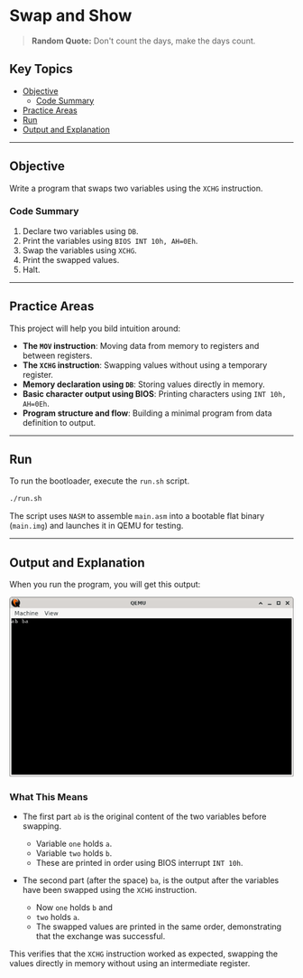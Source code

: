 # Swap and Show

> **Random Quote:** Don't count the days, make the days count.

## Key Topics

+ [Objective](#objective)
    - [Code Summary](#code-summary)
+ [Practice Areas](#practice-areas)
+ [Run](#run)
+ [Output and Explanation](#output-and-explanation)

---

## Objective

Write a program that swaps two variables using the `XCHG` instruction.

### Code Summary

1. Declare two variables using `DB`.
2. Print the variables using `BIOS INT 10h, AH=0Eh`.
3. Swap the variables using `XCHG`.
4. Print the swapped values.
5. Halt.

---

## Practice Areas

This project will help you bild intuition around:

+ **The `MOV` instruction**: Moving data from memory to registers and between registers.
+ **The `XCHG` instruction**: Swapping values without using a temporary register.
+ **Memory declaration using `DB`**: Storing values directly in memory.
+ **Basic character output using BIOS**: Printing characters using `INT 10h, AH=0Eh`.
+ **Program structure and flow**: Building a minimal program from data definition to output.

---

## Run

To run the bootloader, execute the `run.sh` script.

```sh
./run.sh
```

The script uses `NASM` to assemble `main.asm` into a bootable flat binary (`main.img`) and launches it in QEMU for testing.

---

## Output and Explanation

When you run the program, you will get this output:

![Program's Output](../../../resources/images/swap_and_show_output.png)

### What This Means

+ The first part `ab` is the original content of the two variables before swapping.
    - Variable `one` holds `a`.
    - Variable `two` holds `b`.
    - These are printed in order using BIOS interrupt `INT 10h`.

+ The second part (after the space) `ba`, is the output after the variables have been swapped using the `XCHG` instruction.
    - Now `one` holds `b` and
    - `two` holds `a`.
    - The swapped values are printed in the same order, demonstrating that the exchange was successful.

This verifies that the `XCHG` instruction worked as expected, swapping the values directly in memory without using an intermediate register.

